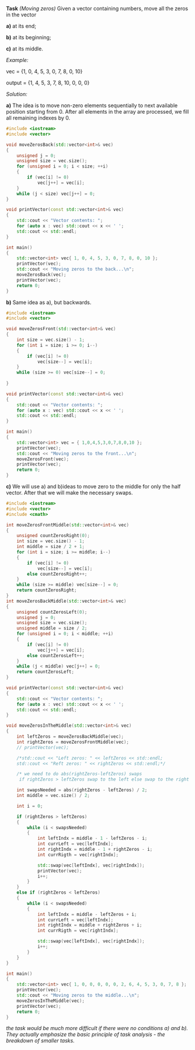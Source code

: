 **Task** *(Moving zeros)* Given a vector containing numbers, move all the zeros in the vector 

**a)** at its end;

**b)** at its beginning;

**c)** at its middle.

*Example:*

vec = {1, 0, 4, 5, 3, 0, 7, 8, 0, 10}

output = {1, 4, 5, 3, 7, 8, 10, 0, 0, 0}

*Solution:*

**а)** The idea is to move non-zero elements sequentially to next available position starting from 0. After all elements in the array are processed, we fill all remaining indexes by 0.

```cpp
#include <iostream>
#include <vector>

void moveZerosBack(std::vector<int>& vec)
{
	unsigned j = 0;
	unsigned size = vec.size();
	for (unsigned i = 0; i < size; ++i)
	{
		if (vec[i] != 0)
			vec[j++] = vec[i];
	}
	while (j < size) vec[j++] = 0;
}

void printVector(const std::vector<int>& vec) 
{
	std::cout << "Vector contents: ";
	for (auto x : vec) std::cout << x << ' ';	
	std::cout << std::endl;
}

int main()
{
	std::vector<int> vec{ 1, 0, 4, 5, 3, 0, 7, 8, 0, 10 };
	printVector(vec);
	std::cout << "Moving zeros to the back...\n";
	moveZerosBack(vec);
	printVector(vec);
	return 0;
}
```

**b)** Same idea as a), but backwards.

```cpp
#include <iostream>
#include <vector>

void moveZerosFront(std::vector<int>& vec)
{
	int size = vec.size() - 1;
	for (int i = size; i >= 0; i--)
	{
		if (vec[i] != 0)
			vec[size--] = vec[i];
	}
	while (size >= 0) vec[size--] = 0;
	
}

void printVector(const std::vector<int>& vec)
{
	std::cout << "Vector contents: ";
	for (auto x : vec) std::cout << x << ' ';
	std::cout << std::endl;
}

int main()
{
	std::vector<int> vec = { 1,0,4,5,3,0,7,8,0,10 };
	printVector(vec);
	std::cout << "Moving zeros to the front...\n";
	moveZerosFront(vec);
	printVector(vec);
	return 0;
}
```
**c)** We will use a) and b)ideas to move zero to the middle for only the half vector. After that we will make the necessary swaps.

```cpp
#include <iostream>
#include <vector>
#include <cmath>

int moveZerosFrontMiddle(std::vector<int>& vec)
{
	unsigned countZerosRight(0);
	int size = vec.size() - 1;
	int middle = size / 2 + 1;
	for (int i = size; i >= middle; i--)
	{
		if (vec[i] != 0)
			vec[size--] = vec[i];
		else countZerosRight++;
	}
	while (size >= middle) vec[size--] = 0;
	return countZerosRight;
}
int moveZerosBackMiddle(std::vector<int>& vec)
{
	unsigned countZerosLeft(0);
	unsigned j = 0;
	unsigned size = vec.size();
	unsigned middle = size / 2;
	for (unsigned i = 0; i < middle; ++i)
	{
		if (vec[i] != 0)
			vec[j++] = vec[i];
		else countZerosLeft++;
	}
	while (j < middle) vec[j++] = 0;
	return countZerosLeft;
}

void printVector(const std::vector<int>& vec)
{
	std::cout << "Vector contents: ";
	for (auto x : vec) std::cout << x << ' ';
	std::cout << std::endl;
}

void moveZerosInTheMiddle(std::vector<int>& vec)
{
	int leftZeros = moveZerosBackMiddle(vec);
	int rightZeros = moveZerosFrontMiddle(vec);
	// printVector(vec);

	/*std::cout << "Left zeros: " << leftZeros << std::endl;
	std::cout << "Reft zeros: " << rightZeros << std::endl;*/

	/* we need to do abs(rightZeros-leftZeros) swaps
	 if rightZeros > leftZeros swap to the left else swap to the right */

	int swapsNeeded = abs(rightZeros - leftZeros) / 2;
	int middle = vec.size() / 2;

	int i = 0;

	if (rightZeros > leftZeros)
	{
		while (i < swapsNeeded)
		{
			int leftIndx = middle - 1 - leftZeros - i;
			int currLeft = vec[leftIndx];
			int rightIndx = middle - 1 + rightZeros - i;
			int currRigth = vec[rightIndx];

			std::swap(vec[leftIndx], vec[rightIndx]);
			printVector(vec);
			i++;
		}
	}
	else if (rightZeros < leftZeros)
	{
		while (i < swapsNeeded)
		{
			int leftIndx = middle - leftZeros + i;
			int currLeft = vec[leftIndx];
			int rightIndx = middle + rightZeros + i;
			int currRigth = vec[rightIndx];

			std::swap(vec[leftIndx], vec[rightIndx]);
			i++;
		}
	}
}

int main()
{
	std::vector<int> vec{ 1, 0, 0, 0, 0, 0, 2, 6, 4, 5, 3, 0, 7, 8 };
	printVector(vec);
	std::cout << "Moving zeros to the middle...\n";
	moveZerosInTheMiddle(vec);
	printVector(vec);
	return 0;
}
```
*the task would be much more difficult if there were no conditions a) and b). They actually emphasize the basic principle of task analysis - the breakdown of smaller tasks.*
